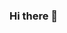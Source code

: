 ### Hi there 👋

<!--
**kmurata798/kmurata798** is a ✨ _special_ ✨ repository because its `README.md` (this file) appears on your GitHub profile.

![Kento Murata's github stats](https://github-readme-stats.vercel.app/api?username=kmurata798&show_icons=true&theme=dracula)
